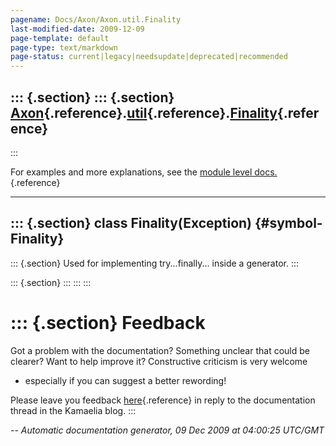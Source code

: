 ```yaml
---
pagename: Docs/Axon/Axon.util.Finality
last-modified-date: 2009-12-09
page-template: default
page-type: text/markdown
page-status: current|legacy|needsupdate|deprecated|recommended
---
```

::: {.section}
::: {.section}
[Axon](/Docs/Axon/Axon.html){.reference}.[util](/Docs/Axon/Axon.util.html){.reference}.[Finality](/Docs/Axon/Axon.util.Finality.html){.reference}
-------------------------------------------------------------------------------------------------------------------------------------------------
:::

For examples and more explanations, see the [module level
docs.](/Docs/Axon/Axon.util.html){.reference}

------------------------------------------------------------------------

::: {.section}
class Finality(Exception) {#symbol-Finality}
-------------------------

::: {.section}
Used for implementing try\...finally\... inside a generator.
:::

::: {.section}
:::
:::
:::

::: {.section}
Feedback
========

Got a problem with the documentation? Something unclear that could be
clearer? Want to help improve it? Constructive criticism is very welcome
- especially if you can suggest a better rewording!

Please leave you feedback
[here](../../../cgi-bin/blog/blog.cgi?rm=viewpost&nodeid=1142023701){.reference}
in reply to the documentation thread in the Kamaelia blog.
:::

*\-- Automatic documentation generator, 09 Dec 2009 at 04:00:25 UTC/GMT*
